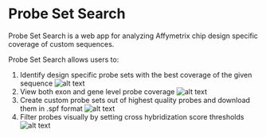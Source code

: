 # Probe Set Search
Probe Set Search is a web app for analyzing Affymetrix chip design specific coverage of custom sequences.

Probe Set Search allows users to:

1. Identify design specific probe sets with the best coverage of the given sequence ![alt text](https://github.com/mleef/PSS/tree/master/web/images/i.png "Search Page")
2. View both exon and gene level probe coverage ![alt text](https://github.com/mleef/PSS/tree/master/web/images/gv.png "Gene Level View")
3. Create custom probe sets out of highest quality probes and download them in .spf format ![alt text](https://github.com/mleef/PSS/tree/master/web/images/nps.png "Add to custom probe set")
4. Filter probes visually by setting cross hybridization score thresholds ![alt text](https://github.com/mleef/PSS/tree/master/web/images/cv.png "Histogram Coverage Viewer")


